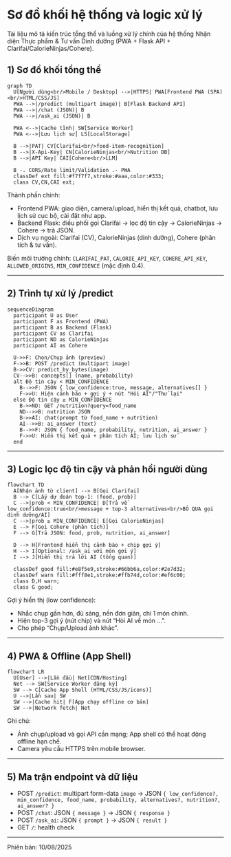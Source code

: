 # Sơ đồ khối hệ thống và logic xử lý

Tài liệu mô tả kiến trúc tổng thể và luồng xử lý chính của hệ thống Nhận diện Thực phẩm & Tư vấn Dinh dưỡng (PWA + Flask API + Clarifai/CalorieNinjas/Cohere).

## 1) Sơ đồ khối tổng thể

```mermaid
graph TD
  U[Người dùng<br/>Mobile / Desktop] -->|HTTPS| PWA[Frontend PWA (SPA)<br/>HTML/CSS/JS]
  PWA -->|/predict (multipart image)| B[Flask Backend API]
  PWA -->|/chat (JSON)| B
  PWA -->|/ask_ai (JSON)| B
  
  PWA <-->|Cache tĩnh| SW[Service Worker]
  PWA <-->|Lưu lịch sử| LS[LocalStorage]

  B -->|PAT| CV[Clarifai<br/>food-item-recognition]
  B -->|X-Api-Key| CN[CalorieNinjas<br/>Nutrition DB]
  B -->|API Key| CAI[Cohere<br/>LLM]

  B -. CORS/Rate limit/Validation .- PWA
  classDef ext fill:#f7f7f7,stroke:#aaa,color:#333;
  class CV,CN,CAI ext;
```

Thành phần chính:
- Frontend PWA: giao diện, camera/upload, hiển thị kết quả, chatbot, lưu lịch sử cục bộ, cài đặt như app.
- Backend Flask: điều phối gọi Clarifai → lọc độ tin cậy → CalorieNinjas → Cohere → trả JSON.
- Dịch vụ ngoài: Clarifai (CV), CalorieNinjas (dinh dưỡng), Cohere (phân tích & tư vấn).

Biến môi trường chính: `CLARIFAI_PAT`, `CALORIE_API_KEY`, `COHERE_API_KEY`, `ALLOWED_ORIGINS`, `MIN_CONFIDENCE` (mặc định 0.4).

---

## 2) Trình tự xử lý /predict

```mermaid
sequenceDiagram
  participant U as User
  participant F as Frontend (PWA)
  participant B as Backend (Flask)
  participant CV as Clarifai
  participant ND as CalorieNinjas
  participant AI as Cohere

  U->>F: Chọn/Chụp ảnh (preview)
  F->>B: POST /predict (multipart image)
  B->>CV: predict_by_bytes(image)
  CV-->>B: concepts[] (name, probability)
  alt Độ tin cậy < MIN_CONFIDENCE
    B-->>F: JSON { low_confidence:true, message, alternatives[] }
    F->>U: Hiện cảnh báo + gợi ý + nút "Hỏi AI"/"Thử lại"
  else Độ tin cậy ≥ MIN_CONFIDENCE
    B->>ND: GET /nutrition?query=food_name
    ND-->>B: nutrition JSON
    B->>AI: chat(prompt từ food_name + nutrition)
    AI-->>B: ai_answer (text)
    B-->>F: JSON { food_name, probability, nutrition, ai_answer }
    F->>U: Hiển thị kết quả + phân tích AI; lưu lịch sử
  end
```

---

## 3) Logic lọc độ tin cậy và phản hồi người dùng

```mermaid
flowchart TD
  A[Nhận ảnh từ client] --> B[Gọi Clarifai]
  B --> C[Lấy dự đoán top-1: (food, prob)]
  C -->|prob < MIN_CONFIDENCE| D[Trả về low_confidence:true<br/>message + top-3 alternatives<br/>BỎ QUA gọi dinh dưỡng/AI]
  C -->|prob ≥ MIN_CONFIDENCE| E[Gọi CalorieNinjas]
  E --> F[Gọi Cohere (phân tích)]
  F --> G[Trả JSON: food, prob, nutrition, ai_answer]

  D --> H[Frontend hiển thị cảnh báo + chip gợi ý]
  H --> I[Optional: /ask_ai với món gợi ý]
  I --> J[Hiển thị trả lời AI (tổng quan)]

  classDef good fill:#e8f5e9,stroke:#66bb6a,color:#2e7d32;
  classDef warn fill:#fff8e1,stroke:#ffb74d,color:#ef6c00;
  class D,H warn;
  class G good;
```

Gợi ý hiển thị (low confidence):
- Nhắc chụp gần hơn, đủ sáng, nền đơn giản, chỉ 1 món chính.
- Hiện top-3 gợi ý (nút chip) và nút “Hỏi AI về món …”.
- Cho phép “Chụp/Upload ảnh khác”.

---

## 4) PWA & Offline (App Shell)

```mermaid
flowchart LR
  U[User] -->|Lần đầu| Net[CDN/Hosting]
  Net --> SW[Service Worker đăng ký]
  SW --> C[Cache App Shell (HTML/CSS/JS/icons)]
  U -->|Lần sau| SW
  SW -->|Cache hit| F[App chạy offline cơ bản]
  SW -->|Network fetch| Net
```

Ghi chú:
- Ảnh chụp/upload và gọi API cần mạng; App shell có thể hoạt động offline hạn chế.
- Camera yêu cầu HTTPS trên mobile browser.

---

## 5) Ma trận endpoint và dữ liệu

- POST `/predict`: multipart form-data `image` → JSON `{ low_confidence?, min_confidence, food_name, probability, alternatives?, nutrition?, ai_answer? }`
- POST `/chat`: JSON `{ message }` → JSON `{ response }`
- POST `/ask_ai`: JSON `{ prompt }` → JSON `{ result }`
- GET `/`: health check

---

Phiên bản: 10/08/2025
